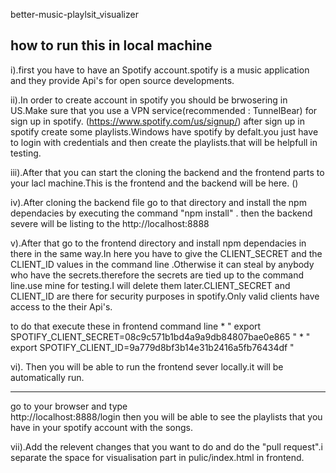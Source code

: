 better-music-playlsit_visualizer

how to run this in local machine
---------------------------------
i).first you have to have an Spotify account.spotify is a music application and they provide Api's for open source developments.

ii).In order to create account in spotify you should be brwosering in US.Make sure that you use a VPN service(recommended : TunnelBear) for sign up in spotify.
 (https://www.spotify.com/us/signup/)
 after sign up in spotify create some playlists.Windows have spotify by defalt.you just have to login with credentials and then create  the playlists.that will be helpfull in testing.

iii).After that you can start the cloning the backend and the frontend parts to your lacl machine.This is the frontend and the backend will be here. ()

  iv).After cloning the backend file go to that directory and install the npm dependacies by executing the command "npm install" .
  then the backend severe will be listing to the http://localhost:8888
  
  v).After that go to the frontend directory and install npm dependacies in there in the same way.In here you have to give the CLIENT_SECRET and the CLIENT_ID values in the command line .Otherwise it can steal by anybody who have the secrets.therefore the secrets are tied up to the command line.use mine for testing.I will delete them later.CLIENT_SECRET and CLIENT_ID are there for security purposes in spotify.Only valid clients have access to the their Api's.
  
  to do that execute these in frontend command line
    * " export SPOTIFY_CLIENT_SECRET=08c9c571b1bd4a9a9db84807bae0e865 "
    * " export SPOTIFY_CLIENT_ID=9a779d8bf3b14e31b2416a5fb76434df "
     
 vi). Then you will be able to run the frontend sever locally.it will be automatically run.
 
 
--------------------------------------------------------------------------------------
go to your browser and type  
                                  http://localhost:8888/login
                                  then you will be able to see the playlists that you have in your spotify account with the songs.
                                  
  vii).Add the relevent changes that you want to do and do the "pull request".i separate the space for visualisation part in pulic/index.html in frontend.
    
     

  
  
  
  


